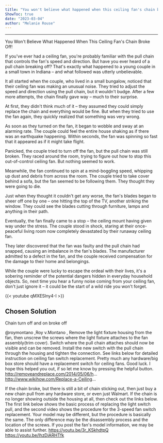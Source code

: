 ```yaml
---
title: "You won't believe what happened when this ceiling fan's chain broke off!"
ShowToc: true 
date: "2023-03-04"
author: "Melanie Rouse"
---
```

*****
You Won't Believe What Happened When This Ceiling Fan's Chain Broke Off!

If you've ever had a ceiling fan, you're probably familiar with the pull chain that controls the fan's speed and direction. But have you ever heard of a pull chain breaking off? That's exactly what happened to a young couple in a small town in Indiana – and what followed was utterly unbelievable.

It all started when the couple, who lived in a small bungalow, noticed that their ceiling fan was making an unusual noise. They tried to adjust the speed and direction using the pull chain, but it wouldn't budge. After a few more attempts, the chain finally gave way – much to their surprise.

At first, they didn't think much of it – they assumed they could simply replace the chain and everything would be fine. But when they tried to use the fan again, they quickly realized that something was very wrong.

As soon as they turned on the fan, it began to wobble and sway at an alarming rate. The couple could feel the entire house shaking as if there was an earthquake happening. Within seconds, the fan was spinning so fast that it appeared as if it might take flight.

Panicked, the couple tried to turn off the fan, but the pull chain was still broken. They raced around the room, trying to figure out how to stop this out-of-control ceiling fan. But nothing seemed to work.

Meanwhile, the fan continued to spin at a mind-boggling speed, whipping up dust and debris from across the room. The couple tried to take cover behind a sofa, but the fan seemed to be following them. They thought they were going to die.

Just when they thought it couldn't get any worse, the fan's blades began to sheer off one by one – one hitting the top of the TV, another striking the window. They could see the blades cutting through furniture, lamps and anything in their path.

Eventually, the fan finally came to a stop – the ceiling mount having given way under the stress. The couple stood in shock, staring at their once-peaceful living room now completely devastated by their runaway ceiling fan.

They later discovered that the fan was faulty and the pull chain had snapped, causing an imbalance in the fan's blades. The manufacturer admitted to a defect in the fan, and the couple received compensation for the damage to their home and belongings.

While the couple were lucky to escape the ordeal with their lives, it's a sobering reminder of the potential dangers hidden in everyday household objects. So, next time you hear a funny noise coming from your ceiling fan, don't just ignore it – it could be the start of a wild ride you won't forget.

{{< youtube qMXESlny4-I >}} 



## Chosen Solution
 Chain turn off and on broke off

 @roymontano ,Roy v.Montano , Remove the light fixture housing from the fan, then unscrew the screws where the light fixture attaches to the fan assembly(trim cover). Switch where the pull chain attaches should now be visible and can be removed. Install the new switch with the pull chain through the housing and tighten the connection. See links below for detailed instruction on ceiling fan switch replacement.
Pretty much any hardware/big box store should have a replacement switch for ceiling fans.  Good luck. I hope this helped you out, if so let me know by pressing the helpful button.
http://removeandreplace.com/2014/05/06/h...
http://www.wikihow.com/Replace-a-Ceiling...

 If the chain broke, but there is still a bit of chain sticking out, then just buy a new chain pull from any hardware store, or even just Walmart.
If the chain is no longer showing outside the housing at all, then check out the links below. The first link below shows the basic process of replacing the light switch pull, and the second video shows the procedure for the 3-speed fan switch replacement. Your model may be different, but the procedure is basically the same. The only difference may be the disassembly process and the location of the screws. If you post the fan's model information, we may be able to assist further.
https://youtu.be/3r_KSkhdtpQ
https://youtu.be/lhzDiARHTfk




